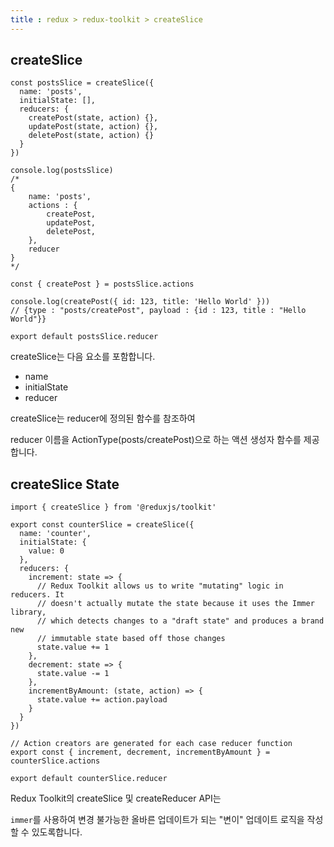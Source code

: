 ```yaml
---
title : redux > redux-toolkit > createSlice
---
```




## createSlice

```react
const postsSlice = createSlice({
  name: 'posts',
  initialState: [],
  reducers: {
    createPost(state, action) {},
    updatePost(state, action) {},
    deletePost(state, action) {}
  }
})

console.log(postsSlice)
/*
{
    name: 'posts',
    actions : {
        createPost,
        updatePost,
        deletePost,
    },
    reducer
}
*/

const { createPost } = postsSlice.actions

console.log(createPost({ id: 123, title: 'Hello World' }))
// {type : "posts/createPost", payload : {id : 123, title : "Hello World"}}

export default postsSlice.reducer
```

createSlice는 다음 요소를 포함합니다.

- name
- initialState
- reducer

createSlice는 reducer에 정의된 함수를 참조하여 

reducer 이름을 ActionType(posts/createPost)으로 하는 액션 생성자 함수를 제공합니다.

## createSlice State

```react
import { createSlice } from '@reduxjs/toolkit'

export const counterSlice = createSlice({
  name: 'counter',
  initialState: {
    value: 0
  },
  reducers: {
    increment: state => {
      // Redux Toolkit allows us to write "mutating" logic in reducers. It
      // doesn't actually mutate the state because it uses the Immer library,
      // which detects changes to a "draft state" and produces a brand new
      // immutable state based off those changes
      state.value += 1
    },
    decrement: state => {
      state.value -= 1
    },
    incrementByAmount: (state, action) => {
      state.value += action.payload
    }
  }
})

// Action creators are generated for each case reducer function
export const { increment, decrement, incrementByAmount } = counterSlice.actions

export default counterSlice.reducer
```

Redux Toolkit의 createSlice 및 createReducer API는 

 `immer`를 사용하여 변경 불가능한 올바른 업데이트가 되는 "변이" 업데이트 로직을 작성할 수 있도록합니다.


